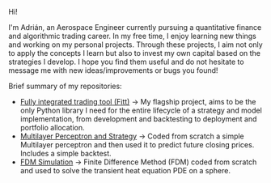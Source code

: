 Hi!

I'm Adrián, an Aerospace Engineer currently pursuing a quantitative finance and algorithmic trading career. In my free time, I enjoy learning new things and working on my personal projects. Through these projects, I aim not only to apply the concepts I learn but also to invest my own capital based on the strategies I develop. I hope you find them useful and do not hesitate to message me with new ideas/improvements or bugs you found!

Brief summary of my repositories:
- [Fully integrated trading tool (Fitt)](https://github.com/Adrivero/Fitt) -> My flagship project, aims to be the only Python library I need for the entire lifecycle of a strategy and model implementation, from development and backtesting to deployment and portfolio allocation.
- [Multilayer Perceptron and Strategy](https://github.com/Adrivero/MultilayerPerceptronStrategy) -> Coded from scratch a simple Multilayer perceptron and then used it to predict future closing prices. Includes a simple backtest.
- [FDM Simulation](https://github.com/Adrivero/FiniteDifferenceMethodSphere) -> Finite Difference Method (FDM) coded from scratch and used to solve the transient heat equation PDE on a sphere. 
